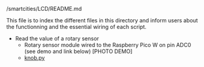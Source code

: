 /smartcities/LCD/README.md

This file is to index the different files in this directory and inform users about the functionning and the essential wiring of each script. 

* Read the value of a rotary sensor
  - Rotary sensor module wired to the Raspberry Pico W on pin ADC0 (see demo and link below)
      [PHOTO DEMO]
  - [knob.py](https://github.com/HEPL-Galhardo/smartcities/blob/main/LCD/knob.py)
  
